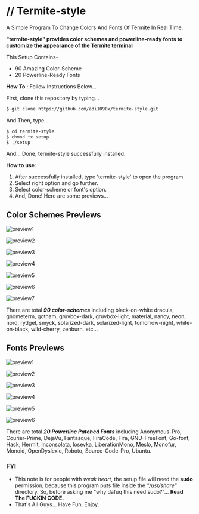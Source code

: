 # // Termite-style
A Simple Program To Change Colors And Fonts Of Termite In Real Time. <br />

**"termite-style" provides color schemes and powerline-ready fonts to customize the appearance of the Termite terminal** <br />

This Setup Contains-
- 90 Amazing Color-Scheme <br />
- 20 Powerline-Ready Fonts <br />

**How To** : Follow Instructions Below... <br />

First, clone this repository by typing... <br />

```sh
$ git clone https://github.com/adi1090x/termite-style.git
```

And Then, type... <br />

```sh
$ cd termite-style
$ chmod +x setup
$ ./setup
```
And... Done, termite-style successfully installed. <br />

**How to use**:

1. After successfully installed, type 'termite-style' to open the program.  <br />
2. Select right option and go further. <br />
3. Select color-scheme or font's option. <br />
4. And, Done! Here are some previews... <br />

## Color Schemes Previews

![preview1](https://raw.githubusercontent.com/adi1090x/termite-style/master/previews/preview_nord.png) <br />

![preview2](https://raw.githubusercontent.com/adi1090x/termite-style/master/previews/preview_material.png) <br />

![preview3](https://raw.githubusercontent.com/adi1090x/termite-style/master/previews/preview_dracula.png) <br />

![preview4](https://raw.githubusercontent.com/adi1090x/termite-style/master/previews/preview_rydgel.png) <br />

![preview5](https://raw.githubusercontent.com/adi1090x/termite-style/master/previews/preview_wildc.png) <br />

![preview6](https://raw.githubusercontent.com/adi1090x/termite-style/master/previews/preview_zenburn.png) <br />

![preview7](https://raw.githubusercontent.com/adi1090x/termite-style/master/previews/preview_wob.png) <br />

There are total ***90 color-schemes*** including black-on-white dracula, gnometerm, gotham, gruvbox-dark, gruvbox-light, material, nancy, neon, nord, rydgel, smyck, solarized-dark, solarized-light, tomorrow-night, white-on-black, wild-cherry, zenburn, etc... <br />

## Fonts Previews

![preview1](https://raw.githubusercontent.com/adi1090x/termite-style/master/previews/font_1.png) <br />

![preview2](https://raw.githubusercontent.com/adi1090x/termite-style/master/previews/font_2.png) <br />

![preview3](https://raw.githubusercontent.com/adi1090x/termite-style/master/previews/font_3.png) <br />

![preview4](https://raw.githubusercontent.com/adi1090x/termite-style/master/previews/font_4.png) <br />

![preview5](https://raw.githubusercontent.com/adi1090x/termite-style/master/previews/font_5.png) <br />

![preview6](https://raw.githubusercontent.com/adi1090x/termite-style/master/previews/font_6.png) <br />

There are total ***20 Powerline Patched Fonts*** including Anonymous-Pro, Courier-Prime, DejaVu, Fantasque, FiraCode, Fira, GNU-FreeFont, Go-font, Hack, Hermit, Inconsolata, Iosevka, LiberationMono, Meslo, Monofur, Monoid, OpenDyslexic, Roboto, Source-Code-Pro, Ubuntu. <br />

### FYI

- This note is for people with *weak heart*, the setup file will need the **sudo** permission, because this program puts file inside the *"/usr/share"* directory. So, before asking me "why dafuq this need sudo?"... **Read The FUCKIN CODE.**
- That's All Guys... Have Fun, Enjoy.
